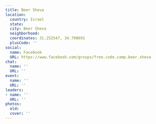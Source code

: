 ```yaml
---
title: Beer Sheva
location:
  country: Israel
  state: 
  city: Beer Sheva
  neighborhood: 
  coordinates: 31.252547, 34.790691
  plusCode: ''
social:
  name: Facebook
  URL: https://www.facebook.com/groups/free.code.camp.beer.sheva
chat:
  name: ''
  URL: ''
event:
  name: ''
  URL: ''
leaders:
- name: ''
  URL: ''
photos:
  old: 
  cover: ''
---
```

